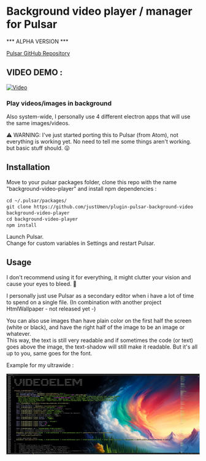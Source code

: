 # Background video player / manager for Pulsar

*** ALPHA VERSION ***

[Pulsar GitHub Repository](https://github.com/pulsar-edit/pulsar)

## VIDEO DEMO :

[![Video](https://img.youtube.com/vi/n8YT5_3DOlw/0.jpg)](https://www.youtube.com/watch?v=n8YT5_3DOlw)

### Play videos/images in background

Also system-wide, I personally use 4 different electron apps that will use the same images/videos.

⚠️ WARNING: I've just started porting this to Pulsar (from Atom), not everything is working yet. No need to tell me some things aren't working. but basic stuff should. 😛

## Installation

Move to your pulsar packages folder, clone this repo with the name "background-video-player" and install npm dependencies :

    cd ~/.pulsar/packages/
    git clone https://github.com/justUmen/plugin-pulsar-background-video background-video-player
    cd background-video-player
    npm install

Launch Pulsar.  
Change for custom variables in Settings and restart Pulsar.

## Usage

I don't recommend using it for everything, it might clutter your vision and cause your eyes to bleed. 🫣

I personally just use Pulsar as a secondary editor when i have a lot of time to spend on a single file. (In combination with another project HtmlWallpaper - not released yet -)

You can also use images than have plain color on the first half the screen (white or black), and have the right half of the image to be an image or whatever.  
This way, the text is still very readable and if sometimes the code (or text) goes above the image, the text-shadow will still make it readable. But it's all up to you, same goes for the font.  

Example for my ultrawide : 

![Screenshot](screenshot.png)
